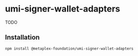 # umi-signer-wallet-adapters

TODO

## Installation

```sh
npm install @metaplex-foundation/umi-signer-wallet-adapters
```

